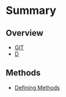 # Summary

## Overview

* [GIT](README.md)
* [D](d.md)

## Methods

* [Defining Methods](methods.md)

